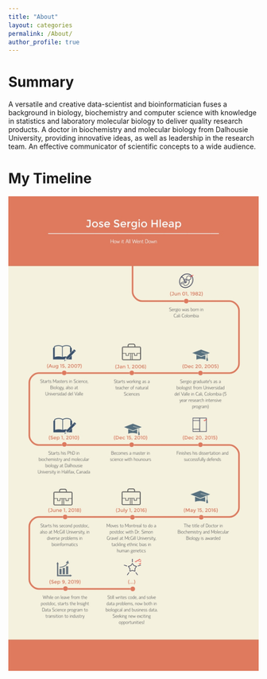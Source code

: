 ```yaml
---
title: "About"
layout: categories
permalink: /About/
author_profile: true
---
```

# Summary
A versatile and creative data-scientist and bioinformatician 
fuses a background in biology, biochemistry and computer 
science with knowledge in statistics and laboratory molecular 
biology to deliver quality research products. A doctor in 
biochemistry and molecular biology from Dalhousie University, 
providing innovative ideas, as well as leadership in the 
research team. An effective communicator of scientific 
concepts to a wide audience.

# My Timeline

![timeline](
https://github.com/jshleap/jshleap.github.io/blob/master/assets/images/My-timeline.jpg)
